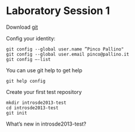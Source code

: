 Laboratory Session 1
===
Download [git](http://git-scm.com/download)

Config your identity: 
	
	git config --global user.name ”Pinco Pallino"
	git config --global user.email pinco@pallino.it
	git config –-list

You can use git help <verb> to get help 
	
	git help config
	
Create your first test repository 

	mkdir introsde2013-test
	cd introsde2013-test
	git init

What’s new in introsde2013-test?
	
	